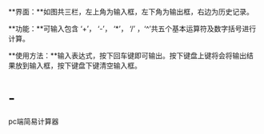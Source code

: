 **界面：**如图共三栏，左上角为输入框，左下角为输出框，右边为历史记录。

**功能：**可输入包含 ‘+’， ‘-’， ‘*’， ‘/’ ，‘^’共五个基本运算符及数字括号进行计算。

**使用方法：**输入表达式，按下回车键即可输出。按下键盘上键将会将输出结果放到输入框，按下键盘下键清空输入框。
# -
pc端简易计算器
